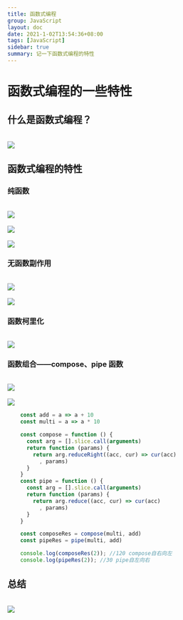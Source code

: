 ```yaml
---
title: 函数式编程
group: JavaScript
layout: doc
date: 2021-1-02T13:54:36+08:00
tags: [JavaScript]
sidebar: true
summary: 记一下函数式编程的特性
---
```


# 函数式编程的一些特性

## 什么是函数式编程？

<br/>
<img style="display:table;margin:auto" src="/images/functionalProgramming/functionalProgramming1.png" />

## 函数式编程的特性

### 纯函数

<br/>
<img style="display:table;margin:auto" src="/images/functionalProgramming/functionalProgramming2.png" />

<br/>
<img style="display:table;margin:auto" src="/images/functionalProgramming/functionalProgramming3.png" />

<br/>
<img style="display:table;margin:auto" src="/images/functionalProgramming/functionalProgramming4.png" />

### 无函数副作用

<br/>
<img style="display:table;margin:auto" src="/images/functionalProgramming/functionalProgramming5.png" />

<br/>
<img style="display:table;margin:auto" src="/images/functionalProgramming/functionalProgramming6.png" />

### 函数柯里化

<br/>
<img style="display:table;margin:auto" src="/images/functionalProgramming/functionalProgramming7.png" />

### 函数组合——compose、pipe 函数

<br/>
<img style="display:table;margin:auto" src="/images/functionalProgramming/functionalProgramming8.png" />

<br/>
<img style="display:table;margin:auto" src="/images/functionalProgramming/functionalProgramming9.png" />

```JavaScript
    const add = a => a + 10
    const multi = a => a * 10

    const compose = function () {
      const arg = [].slice.call(arguments)
      return function (params) {
        return arg.reduceRight((acc, cur) => cur(acc)
          , params)
      }
    }
    const pipe = function () {
      const arg = [].slice.call(arguments)
      return function (params) {
        return arg.reduce((acc, cur) => cur(acc)
          , params)
      }
    }

    const composeRes = compose(multi, add)
    const pipeRes = pipe(multi, add)

    console.log(composeRes(2)); //120 compose自右向左
    console.log(pipeRes(2)); //30 pipe自左向右
```

## 总结

<br/>
<img style="display:table;margin:auto" src="/images/functionalProgramming/functionalProgramming10.png" />
